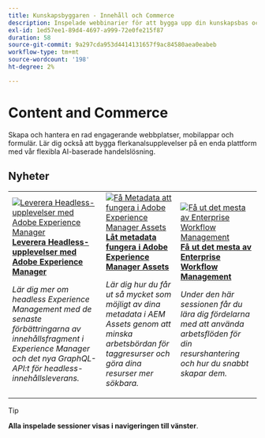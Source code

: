 ```yaml
---
title: Kunskapsbyggaren - Innehåll och Commerce
description: Inspelade webbinarier för att bygga upp din kunskapsbas och maximera er investering i Adobe Content och Commerce Solutions
exl-id: 1ed57ee1-89d4-4697-a999-72e0fe215f87
duration: 58
source-git-commit: 9a297cda953d4414131657f9ac84580aea0eabeb
workflow-type: tm+mt
source-wordcount: '198'
ht-degree: 2%

---
```


# Content and Commerce

Skapa och hantera en rad engagerande webbplatser, mobilappar och formulär. Lär dig också att bygga flerkanalsupplevelser på en enda plattform med vår flexibla AI-baserade handelslösning.

## Nyheter

<table>
<tr>
  <td>
    <a href="https://experienceleague.adobe.com/docs/skill-builder-events/skill-builder/content-and-commerce/2022/headless.html">
      <img alt="Leverera Headless-upplevelser med Adobe Experience Manager" src="https://video.tv.adobe.com/v/343816?format=jpeg" />
    </a>
     <div>
      <a href="https://experienceleague.adobe.com/docs/skill-builder-events/skill-builder/content-and-commerce/2022/headless.html">
        <strong> Leverera Headless-upplevelser med Adobe Experience Manager </strong>
      </a>
    </div>
    <p>
    <em>Lär dig mer om headless Experience Management med de senaste förbättringarna av innehållsfragment i Experience Manager och det nya GraphQL-API:t för headless-innehållsleverans.</em>
    <p>
  </td>
  <td>
    <a href="https://experienceleague.adobe.com/docs/skill-builder-events/skill-builder/content-and-commerce/2022/metadata.html">
      <img alt="Få Metadata att fungera i Adobe Experience Manager Assets" src="https://video.tv.adobe.com/v/343815?format=jpeg" />
    </a>
     <div>
      <a href="https://experienceleague.adobe.com/docs/skill-builder-events/skill-builder/content-and-commerce/2022/metadata.html">
        <strong>Låt metadata fungera i Adobe Experience Manager Assets</strong>
      </a>
    </div>
    <p>
    <em>Lär dig hur du får ut så mycket som möjligt av dina metadata i AEM Assets genom att minska arbetsbördan för taggresurser och göra dina resurser mer sökbara.</em>
    <p>
  </td>  
  <td>
    <a href="https://experienceleague.adobe.com/docs/skill-builder-events/skill-builder/content-and-commerce/2022/workflow.html">
      <img alt="Få ut det mesta av Enterprise Workflow Management" src="https://video.tv.adobe.com/v/343817?format=jpeg" />
    </a>
     <div>
      <a href="https://experienceleague.adobe.com/docs/skill-builder-events/skill-builder/content-and-commerce/2022/workflow.html">
        <strong> Få ut det mesta av Enterprise Workflow Management </strong>
      </a>
    </div>
    <p>
    <em>Under den här sessionen får du lära dig fördelarna med att använda arbetsflöden för din resurshantering och hur du snabbt skapar dem.</em>
    <p>
  </td>
</tr>
</table>

>[!TIP]
>
>**Alla inspelade sessioner visas i navigeringen till vänster**.
